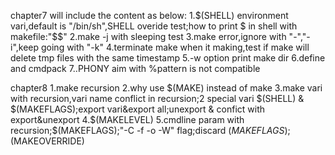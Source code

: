 chapter7 will include the content as below:
1.$(SHELL) environment vari,default is "/bin/sh",SHELL overide test;how to print $ in shell with makefile:"\$$"
2.make -j with sleeping test
3.make error,ignore with "-","-i",keep going with "-k"
4.terminate make when it making,test if make will delete tmp files with the same timestamp
5.-w option print make dir
6.define and cmdpack
7..PHONY aim with %pattern is not compatible

chapter8
1.make recursion
2.why use $(MAKE) instead of make 
3.make vari with recursion,vari name conflict in recursion;2 special vari $(SHELL) & $(MAKEFLAGS);export vari&export all;unexport & confict with export&unexport
4.$(MAKELEVEL)
5.cmdline param with recursion;$(MAKEFLAGS);"-C -f -o -W" flag;discard $(MAKEFLAGS);$(MAKEOVERRIDE)

